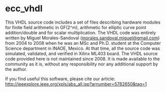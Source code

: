 # ecc_vhdl


This VHDL source code includes a set of files describing 
hardware modules for finite field arithmetic in GF(2^m), arithmetic 
for elliptic curve point addition/double and for scalar multiplication.
The VHDL code was entirely written by Miguel Morales-Sandoval 
(morales.sandoval.miguel@gmail.com) from 2004 to 2008 when he was 
an MSc and Ph.D. student at the Computer Science department in INAOE,
Mexico.
At that time, all the source code was simulated, validated, and verified in Xilinx ML403 board. 
The VHDL source code provided here is not maintained since 2008.
It is made available to the community as it is, without 
any responsibility nor any additional support by the author.
 
If you find useful this software, please cite our article:
http://ieeexplore.ieee.org/xpls/abs_all.jsp?arnumber=5782650&tag=1

